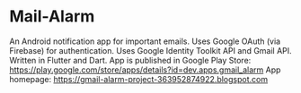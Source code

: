 # Mail-Alarm
An Android notification app for important emails.
Uses Google OAuth (via Firebase) for authentication.
Uses Google Identity Toolkit API and Gmail API.
Written in Flutter and Dart.
App is published in Google Play Store: https://play.google.com/store/apps/details?id=dev.apps.gmail_alarm
App homepage: https://gmail-alarm-project-363952874922.blogspot.com
